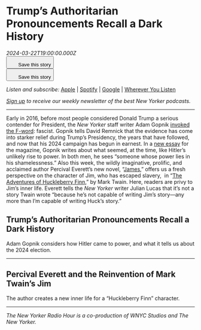 # Trump’s Authoritarian Pronouncements Recall a Dark History

<div><i>2024-03-22T19:00:00.000Z</i></div><div><img alt="" src="https://media.newyorker.com/photos/65fd9530c5f69829d162af24/16:9/w_1280,c_limit/Radio_Hour_Trump_FINAL_03-21-2024.jpg" /></div><article><div></div><div><div><div><div><button id="bookmark"><span><svg fill="none" height="24" viewBox="0 0 24 24" width="24" xmlns="http://www.w3.org/2000/svg"><title>Save this story</title><path d="M20 23.9508L12.5 19.7312L5 23.9508V2.95081H14V3.93211H6V22.1845L12.5 18.5536L19 22.1845V8.83866H20V23.9508Z"></path><path d="M23 3H20V0H19V3H16V4H19V7H20V4H23V3Z"></path></svg></span><span>Save this story</span></button></div><div><button id="bookmark"><span><svg fill="none" height="24" viewBox="0 0 24 24" width="24" xmlns="http://www.w3.org/2000/svg"><title>Save this story</title><path d="M20 23.9508L12.5 19.7312L5 23.9508V2.95081H14V3.93211H6V22.1845L12.5 18.5536L19 22.1845V8.83866H20V23.9508Z"></path><path d="M23 3H20V0H19V3H16V4H19V7H20V4H23V3Z"></path></svg></span><span>Save this story</span></button></div></div></div><div><div><div><div><div><div><div><figure><div><div></div></div></figure><p><em>Listen and subscribe:</em> <a href="https://pod.link/the-new-yorker-radio-hour.apple?pdst_key=df1e65c3eb684bbabcda953605e811ee&amp;pdst_group=ffd8259540a4405c8e8d80846d54030a&amp;pdst_label=dXapIafQ" rel="noopener" target="_blank">Apple</a> | <a href="https://pod.link/the-new-yorker-radio-hour.spotify?pdst_key=df1e65c3eb684bbabcda953605e811ee&amp;pdst_group=ffd8259540a4405c8e8d80846d54030a&amp;pdst_label=dXapIafQ" rel="noopener" target="_blank">Spotify</a> | <a href="https://pod.link/the-new-yorker-radio-hour.google?pdst_key=df1e65c3eb684bbabcda953605e811ee&amp;pdst_group=ffd8259540a4405c8e8d80846d54030a&amp;pdst_label=dXapIafQ" rel="noopener" target="_blank">Google</a> | <a href="https://pod.link/the-new-yorker-radio-hour?pdst_key=df1e65c3eb684bbabcda953605e811ee&amp;pdst_group=ffd8259540a4405c8e8d80846d54030a&amp;pdst_label=dXapIafQ" rel="noopener" target="_blank">Wherever You Listen</a></p><p><em><a href="https://www.newyorker.com/newsletter/podcasts">Sign up</a> to receive our weekly newsletter of the best New Yorker podcasts.</em></p><hr /><p>Early in 2016, before most people considered Donald Trump a serious contender for President, the <em>New Yorker</em> staff writer Adam Gopnik <a href="https://www.newyorker.com/news/daily-comment/calling-trump-the-f-word">invoked the F-word</a>: fascist. Gopnik tells David Remnick that the evidence has come into starker relief during Trump’s Presidency, the years that have followed, and now that his 2024 campaign has begun in earnest. In a <a href="https://www.newyorker.com/magazine/2024/03/25/takeover-hitlers-final-rise-to-power-timothy-w-ryback-book-review">new essay</a> for the magazine, Gopnik writes about what seemed, at the time, like Hitler’s unlikely rise to power. In both men, he sees “someone whose power lies in his shamelessness.” Also this week, the wildly imaginative, prolific, and acclaimed author Percival Everett’s new novel, “<a href="https://www.amazon.com/James-Novel-Percival-Everett/dp/0385550367" rel="noopener" target="_blank">James</a>,” offers us a fresh perspective on the character of Jim, who has escaped slavery,  in “<a href="https://www.amazon.com/Adventures-Huckleberry-Finn-Mark-Twain/dp/0486280616" rel="noopener" target="_blank">The Adventures of Huckleberry Finn</a>,” by Mark Twain. Here, readers are privy to Jim’s inner life. Everett tells the <em>New Yorker</em> writer Julian Lucas that it’s not a story Twain wrote “because he’s not capable of writing Jim’s story—any more than I’m capable of writing Huck’s story.”</p><h2>Trump’s Authoritarian Pronouncements Recall a Dark History</h2><figure><div><div></div></div></figure><p>Adam Gopnik considers how Hitler came to power, and what it tells us about the 2024 election.</p><hr /><h2>Percival Everett and the Reinvention of Mark Twain’s Jim</h2><figure><div><div></div></div></figure><p>The author creates a new inner life for a “Huckleberry Finn” character.</p><hr /><p><em>The New Yorker Radio Hour is a co-production of WNYC Studios and The New Yorker.</em></p></div></div></div><div><aside style="height: auto;"><div><div><div><div><div><div><div><div></div></div><div><div></div><div></div></div></div><div></div></div></div><div></div><div><div><div><div><div></div></div><div><div></div><div></div></div></div><div></div></div></div></div></div><div></div></div></aside></div></div></div><div><div><div><div><div><aside><div><div></div><div></div></div></aside></div></div></div></div></div></div></div><div><div><div><div><div></div></div></div></div></div></div></article>